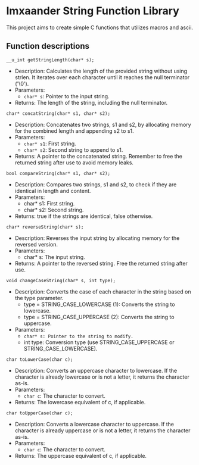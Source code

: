 # Imxaander String Function Library

This project aims to create simple C functions that utilizes macros and ascii. 


## Function descriptions
`__u_int getStringLength(char* s);`

 - Description: Calculates the length of the provided string without using strlen. It iterates over each character until it reaches the null terminator ('\0').
 - Parameters:
    - `char* s`: Pointer to the input string.
 - Returns: The length of the string, including the null terminator.


`char* concatString(char* s1, char* s2);`
 - Description: Concatenates two strings, s1 and s2, by allocating memory for the combined length and appending s2 to s1.
 - Parameters:
   - `char* s1`: First string.
   - `char* s2`: Second string to append to s1.
 - Returns: A pointer to the concatenated string. Remember to free the returned string after use to avoid memory leaks.

`bool compareString(char* s1, char* s2);`
 - Description: Compares two strings, s1 and s2, to check if they are identical in length and content.
 - Parameters:
   - char* s1: First string.
   - char* s2: Second string.
 - Returns: true if the strings are identical, false otherwise.

`char* reverseString(char* s);`
 - Description: Reverses the input string by allocating memory for the reversed version.
 - Parameters:
   - char* s: The input string.
 - Returns: A pointer to the reversed string. Free the returned string after use.

`void changeCaseString(char* s, int type);`
 - Description: Converts the case of each character in the string based on the type parameter.
    - type = STRING_CASE_LOWERCASE (1): Converts the string to lowercase.
    - type = STRING_CASE_UPPERCASE (2): Converts the string to uppercase.
 - Parameters:
   - `char* s: Pointer to the string to modify.`
   - int type: Conversion type (use STRING_CASE_UPPERCASE or STRING_CASE_LOWERCASE).

`char toLowerCase(char c);`
 - Description: Converts an uppercase character to lowercase. If the character is already lowercase or is not a letter, it returns the character as-is.
 - Parameters:
   - `char c`: The character to convert.
 - Returns: The lowercase equivalent of c, if applicable.

`char toUpperCase(char c);`
 - Description: Converts a lowercase character to uppercase. If the character is already uppercase or is not a letter, it returns the character as-is.
 - Parameters:
   - `char c`: The character to convert.
 - Returns: The uppercase equivalent of c, if applicable.
